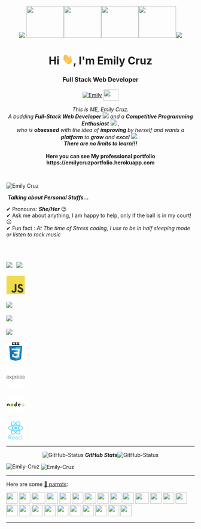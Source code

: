 <p align="center">
  <a href="#" ><img src="https://media.giphy.com/media/10Bb1Bq7BMi9Co/giphy.gif" width="100"/></a>
  <a href="#" ><img src="https://media.giphy.com/media/10Bb1Bq7BMi9Co/giphy.gif" width="100" height="85 /></a>
  <a href="#" ><img src="https://media.giphy.com/media/10Bb1Bq7BMi9Co/giphy.gif" width="100" height="85 /></a>
  <a href="#" ><img src="https://media.giphy.com/media/10Bb1Bq7BMi9Co/giphy.gif" width="100" height="85 /></a>
    <a href="#" ><img src="https://media.giphy.com/media/10Bb1Bq7BMi9Co/giphy.gif" width="100" height="85 /></a>
  <a href="#" ><img src="https://media.giphy.com/media/10Bb1Bq7BMi9Co/giphy.gif" width="100" /></a>
</p>


<h1 align="center">Hi <img src="https://raw.githubusercontent.com/ABSphreak/ABSphreak/master/gifs/Hi.gif" width="30px">, I'm Emily Cruz</h1>
<h3 align="center">Full Stack Web Developer</h3>
<p align="center">
<a href="https://www.linkedin.com/in/emily-fullstack/" target="blank"><img align="center" src="https://img.icons8.com/ios-filled/50/4a90e2/linkedin.png" alt="Emily" height="30" width="40" /></a>
 <a href = "mailto: emily.moraima.cruz@hotmail.com"><img align="center" src="https://img.icons8.com/color/48/4a90e2/send-mass-email.png" height="30" width="40" /></a>
</p>
</p>



<p align="center">
  <em>
    This is ME, Emily Cruz. <br>
    A budding <b>Full-Stack Web Developer</b> <img src="https://github.com/TheDudeThatCode/TheDudeThatCode/blob/master/Assets/Developer.gif" width="30px"> and a <b>Competitive Programming Enthusiast</b>&nbsp;<img src="https://github.com/TheDudeThatCode/TheDudeThatCode/blob/master/Assets/Designer.gif" width="36px">&nbsp,<br>who is <b>obsessed</b>
    with the idea of <b>improving</b> by herself and wants a <b>platform</b> to 
    <b>grow</b> and 
    <b>excel</b> <img src="https://github.com/TheDudeThatCode/TheDudeThatCode/blob/master/Assets/Medal.gif" width="20px">&nbsp.
  </em> 
  <br>
  <b><i>There are no limits to learn!!!</i></b>
  <br><br>
  <b>Here you can see My professional portfolio https://emilycruzportfolio.herokuapp.com </b>
</p>
<br>

<p align="left"> <img src="https://komarev.com/ghpvc/?username=emily883&label=Profile%20views&color=0e75b6&style=flat" alt="Emily Cruz" /> </p>


&nbsp;***Talking about Personal Stuffs...***

✔ Pronouns: ***She/Her*** 😉 <br>
✔ Ask me about anything, I am happy to help, only if the ball is in my court!😉<br>
✔ Fun fact : *At The time of Stress coding, I use to be in half sleeping mode or listen to rock music*<br><br><br><br>
 


  
  <code><img height="50" src="https://img.icons8.com/color/48/000000/python--v1.png"></code>
   <code> <img height="50" src="https://img.icons8.com/nolan/64/flask.png"> </code>
   <code> <img height="50" src="https://raw.githubusercontent.com/devicons/devicon/master/icons/javascript/javascript-original.svg"> </code>
  <code> <img height="50" src="https://img.icons8.com/color/48/000000/git.png"> </code>
  <code> <img height="50" src="https://1000logos.net/wp-content/uploads/2020/08/SQLite-Logo.png"> </code>
  <code> <img height="50" src="https://img.icons8.com/color/48/000000/postgreesql.png"> </code>
  <code> <img height="50" src="https://raw.githubusercontent.com/devicons/devicon/master/icons/css3/css3-original-wordmark.svg"> </code>
  <code> <img height="50" src="https://raw.githubusercontent.com/devicons/devicon/master/icons/express/express-original-wordmark.svg"> </code>
  <code> <img height="50" src="https://raw.githubusercontent.com/devicons/devicon/master/icons/nodejs/nodejs-original-wordmark.svg"> </code>
  <code> <img height="50" src="https://raw.githubusercontent.com/devicons/devicon/master/icons/react/react-original-wordmark.svg"> </code>
  <hr>
  <p align="center">
 <img src="https://media.giphy.com/media/8UHRm5oY4k4FDxq5QG/giphy.gif" width="30px" alt="GitHub-Status"/>&nbsp;<i><b>GitHub Stats</b></i><img src="https://media.giphy.com/media/8UHRm5oY4k4FDxq5QG/giphy.gif" width="30px" alt="GitHub-Status"/></p>
<p><img align="left" src="https://github-readme-stats.vercel.app/api/top-langs?username=emily883&hide=css,html&show_icons=true&locale=en&layout=compact&theme=radical" alt="Emily-Cruz" /></p>

<p>&nbsp;<img align="center" src="https://github-readme-stats.vercel.app/api?username=emily883&show_icons=true&locale=en&theme=radical" alt="Emily-Cruz" width="410" /></p>

<hr>

Here are some [🦜 parrots](https://cultofthepartyparrot.com):

<div>
    <img src="https://cultofthepartyparrot.com/parrots/hd/githubparrot.gif" width="30" height="30"/>
    <img src="https://cultofthepartyparrot.com/flags/hd/indiaparrot.gif" width="30" height="30"/>
    <img src="https://cultofthepartyparrot.com/parrots/asyncparrot.gif" width="36" height="30"/>
    <img src="https://cultofthepartyparrot.com/parrots/exceptionallyfastparrot.gif" width="30" height="30"/>
    <img src="https://cultofthepartyparrot.com/parrots/hd/60fpsparrot.gif" width="30" height="30"/>
    <img src="https://cultofthepartyparrot.com/parrots/hd/jumpingparrot.gif" width="30" height="30"/>
    <img src="https://cultofthepartyparrot.com/parrots/hd/opensourceparrot.gif" width="30" height="30"/>
    <img src="https://cultofthepartyparrot.com/parrots/hd/dealwithitnowparrot.gif" width="30" height="30"/>
    <img src="https://cultofthepartyparrot.com/parrots/hd/hypnoparrotlight.gif" width="30" height="30"/>
    <img src="https://cultofthepartyparrot.com/parrots/databaseparrot.gif" width="30" height="30"/>
    <img src="https://cultofthepartyparrot.com/parrots/fixparrot.gif" width="36" height="30"/>
    <img src="https://cultofthepartyparrot.com/parrots/hd/laptop_parrot.gif" width="30" height="30"/>
    <img src="https://cultofthepartyparrot.com/parrots/hd/spinningparrot.gif" width="30" height="30"/>
    <img src="https://cultofthepartyparrot.com/parrots/hd/levitationparrot.gif" width="30" height="30"/>
    <img src="https://cultofthepartyparrot.com/parrots/hd/meldparrot.gif" width="30" height="30"/>
    <img src="https://cultofthepartyparrot.com/parrots/slomoparrot.gif" width="30" height="30"/>
    <img src="https://cultofthepartyparrot.com/parrots/hd/moonwalkingparrot.gif" width="30" height="30"/>
    <img src="https://cultofthepartyparrot.com/parrots/hd/stableparrot.gif" width="30" height="30"/>
    <img src="https://cultofthepartyparrot.com/parrots/hd/scienceparrot.gif" width="30" height="30"/>
    <img src="https://cultofthepartyparrot.com/parrots/hd/pirateparrot.gif" width="30" height="30"/>
    <img src="https://cultofthepartyparrot.com/parrots/hd/footballparrot.gif" width="30" height="30"/>
    <img src="https://cultofthepartyparrot.com/parrots/hd/illuminatiparrot.gif" width="30" height="30"/>
    <img src="https://cultofthepartyparrot.com/parrots/hd/hypnoparrotdark.gif" width="30" height="30"/>
    <img src="https://cultofthepartyparrot.com/parrots/hd/mustacheparrot.gif" width="30" height="30"/>
</div>

<hr>

